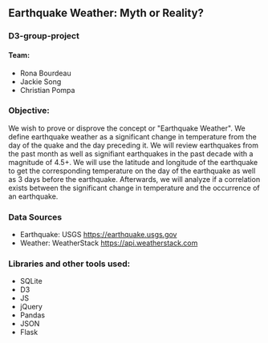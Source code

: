 ## Earthquake Weather: Myth or Reality?

### D3-group-project

#### Team: 
* Rona Bourdeau
* Jackie Song
* Christian Pompa

### Objective: 
We wish to prove or disprove the concept or "Earthquake Weather".  We define earthquake weather as a significant change in temperature from the day of the quake and the day preceding it.  We will review earthquakes from the past month as well as signifiant earthquakes in the past decade with a magnitude of 4.5+. We will use the latitude and longitude of the earthquake to get the corresponding temperature on the day of the earthquake as well as 3 days before the earthquake. Afterwards, we will analyze if a correlation exists between the significant change in temperature and the occurrence of an earthquake.

### Data Sources
* Earthquake: USGS https://earthquake.usgs.gov
* Weather: WeatherStack https://api.weatherstack.com

### Libraries and other tools used:
* SQLite
* D3
* JS
* jQuery
* Pandas
* JSON
* Flask
